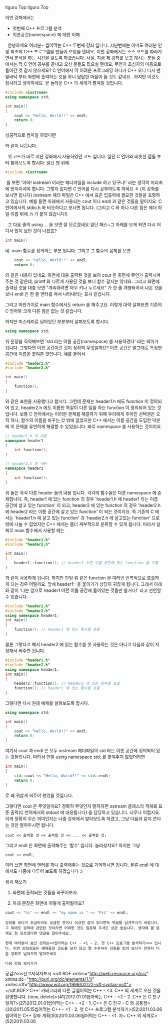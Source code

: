  itguru Top itguru Top

이번 강좌에서는

* 첫번째 C++ 프로그램 분석
* 이름공간(namespace) 에 대한 이해




  안녕하세요 여러분~ 씹어먹는 C++ 두번째 강좌 입니다. 지난번에는 아마도 여러분 인생 최초의 C++ 프로그램을 만들어 보았을 텐데요, 이번 강좌에서는 소스 코드를 따라가면서 분석을 하는 시간을 갖도록 하겠습니다. 사실, 지금 제 강좌를 보고 계시는 분들 중에서는 막 C 언어 공부를 끝내고 오신 분들도 많으실 텐데요, 무언가 초심자의 마음으로 돌아간 것 같지 않으세요? C 언어에서 막 어려운 프로그래밍 하다가 C++ 오니 다시 맨 밑바닥 부터 화면에 출력하는 것을 하니 답답한 마음이 들 것도 같네요.. 하지만 이것도 잠시라고 생각하세요. 곧 놀라운 C++ 의 세계가 펼쳐질 것입니다.

```cpp
#include <iostream>
using namespace std;

int main()
{
    cout << "Hello, World!!" << endl;
    return 0;
}
```


성공적으로 컴파일 하였다면



와 같이 나옵니다.

  위 코드가 바로 지난 강좌에서 사용하였던 코드 입니다. 일단 C 언어와 비슷한 점들 부터 찾아보도록 합시다. 일단 맨 위에

```cpp
#include <iostream>
```


 을 보면 '아하! iostream 이라는 헤더파일을 include 하고 있구나!' 라는 생각이 머리속에 번뜩이셔야 합니다. 그렇지 않다면 C 언어를 다시 공부하도록 하세요 ㅎ (이 강좌를 보시면 됩니다)
iostream 헤더 파일은 C++ 에서 표준 입출력에 필요한 것들을 포함하고 있습니다. 예를 들면 아래에서 사용되는 cout 이나 endl 과 같은 것들을 말이지요. C 언어에서의 stdio.h 와 비슷하다고 보시면 됩니다. (그리고 C 와 하나 다른 점은 헤더 파일 이름 뒤에 .h 가 붙지 않습니다!)

  그 다음 줄의 using ... 을 보면 잘 모르겠네요.일단 패스~그 아래를 보게 되면 다시 어디서 많이 보던 것이 나왔죠?

```cpp
int main()
```


네. main 함수를 정의하는 부분 입니다. 그리고 그 함수의 몸체를 보면

```cpp
    cout << "Hello, World!!" << endl;
    return 0;
```


와 같은 내용이 있네요. 화면에 대충 출력된 것을 보아 cout 은 화면에 무언가 출력시켜주는 것 같은데, printf 와 다르게 사용된 것을 보니 함수 같지는 않네요. 그리고 화면에 출력된 것을 대충 보면 "계속하려면 아무 키나 누르세요" 가 한 줄 개행되어서 나온 것을 보니 endl 은 한 줄 엔터를 쳐서 나타내라는 표시 같습니다.

그리고 마찬가지로 main 함수에서도 return 을 해주고요. 이렇게 대략 살펴보면 기존의 C 언어와 크게 다른 점은 없는 것 같습니다.

하지만 미스테리로 남아있던 부분부터 살펴보도록 합시다.

```cpp
using namespace std;
```


위 문장을 직역해보면 'std 라는 이름 공간(namespace) 를 사용하겠다' 라는 의미가 됩니다. 그렇다면 이름 공간이란 것이 정확히 무엇일까요? 이름 공간은 말그대로 특정한 공간에 이름을 붙여준 것입니다. 예를 들어서

```cpp
#include "header1.h"
#include "header2.h"

int main()
{
    function();
}
```


와 같은 표현을 사용했다고 합시다. 그런데 문제는 header1.h 에도 function 이 정의되어 있고, header2.h 에도 이름만 똑같이 다른 일을 하는 function 이 정의되어 있는 것입니다. 보통 C 언어에서는 이러한 문제를 해결하기 위해 우리에게 주어진 선택권은 오직 하나, 함수의 이름을 바꾸는 것 밖에 없었지만 C++ 에서는 이름 공간을 도입한 덕분에 이 문제를 유연하게 해결할 수 있었습니다. 바로 namespace 를 사용하는 것이지요.

```cpp
// header1.h 의 내용
namespace header1
{
    int function();
}
```


```cpp
// header2.h 의 내용
namespace header2
{
    int function();
}
```


위 둘은 각각 다른 header 들의 내용 입니다. 각각의 함수들은 다른 namespace 에 존재합니다. 즉, header1 에 있는 function 의 경우 'header1.h 에 header1 라는 이름 공간에 살고 있는 function' 이 되고, header2 에 있는 function 의 경우 'header2.h 에 header2 라는 이름 공간에 살고 있는 function' 이 되는 것이지요. 즉 기존의 C 에서는 'header1.h 에 살고 있는 function' 과 'header2.h 에 살고있는 function' 으로 밖에 나눌 수 없었지만 C++ 에서는 좀더 세부적으로 분류할 수 있게 됩니다. 따라서 실제로 main 함수에서 사용할 때는


```cpp
#include "header1.h"
#include "header2.h"

int main()
{
    header1::function(); // header1 이란 이름 공간에 있는 function 을 호출
}
```


과 같이 사용하게 됩니다. 하지만 만일 위 같은 function 을 여러번 반복적으로 호출하게 되는 경우 어떨까요. 앞에 header1:: 을 붙이기가 상당히 귀찮게 됩니다. 그래서 아래와 같이 '나는 앞으로 header1 이란 이름 공간에 들어있는 것들만 쓸거다!' 라고 선언할 수 있습니다.

```cpp
#include "header1.h"
#include "header2.h"
using namespace header1;
int main()
{
    function(); // header1 에 있는 함수를 호출
}

```

물론 그렇다고 해서 header2 에 있는 함수를 못 사용하는 것은 아니고 다음과 같이 지정해서 써주면 됩니다.

```cpp
#include "header1.h"
#include "header2.h"
using namespace header1;
int main()
{
    header2::function(); // header2 에 있는 함수를 호출
    function(); // header1 에 있는 함수를 호출
}
```


그렇다면 다시 원래 예제를 살펴보도록 합시다.

```cpp
using namespace std;

int main()
{
    cout << "Hello, World!!" << endl;
    return 0;
}
```


여기서 cout 과 endl 은 모두 iostream 헤더파일의 std 라는 이름 공간에 정의되어 있는 것들입니다. 따라서 만일 using namespace std; 를 붙여주지 않았더라면

```cpp
int main()
{
    std::cout << "Hello, World!!" << std::endl;
    return 0;
}
```


로 꽤 귀찮게 써주야 했었을 것입니다.

그렇다면 cout 은 무엇일까요? 정확히 무엇인지 말하자면 ostream 클래스의 객체로 표준 출력(C 언어에서의 stdout 에 대응됩니다) 을 담당하고 있습니다. 너무나 어렵지요. 이게 정확히 무슨 의미인지는 나중 강좌에서 알아보도록 하겠고, 그냥 다음과 같이 쓴다는 것만 알아두시면 됩니다.

```info
cout << 출력할 것 << 출력할 것 << ... << 출력할 것;
```


그리고 endl 은 화면에 출력해주는 '함수' 입니다. 놀라셨지요? 하지만 그냥

```cpp
cout << endl;
```



이라 쓰면 화면에 엔터를 하나 출력해주는 것으로 기억하시면 됩니다.
물론 endl 에 대해서도 나중에 다루어 보도록 하겠습니다 :)

생각 해보기

1. 화면에 출력되는 것들을 바꾸어보자.

2. 아래 문장은 화면에 어떻게 출력될까요?

```cpp
cout << "hi" << endl << "my name is " << "Psi" << endl;
```

```warning
강좌를 보다가 조금이라도 궁금한 것이나 이상한 점이 있다면꼭 댓글을 남겨주시기 바랍니다. 그 외에도 강좌에 관련된 것이라면 어떠한 것도 질문해 주셔도 상관 없습니다. 생각해 볼 문제도 정 모르겠다면 댓글을 달아주세요.

현재 여러분이 보신 강좌는<<씹어먹는 C++ - <1 - 2. 첫 C++ 프로그램 분석하기>>> 입니다. 이번 강좌의모든 예제들의 코드를 보지 않고 짤 수준까지 강좌를 읽어 보시기 전까지 다음 강좌로 넘어가지 말아주세요

다음 강좌 보러가기

```




공감2sns신고저작자표시	<rdf:RDF xmlns="http://web.resource.org/cc/" xmlns:dc="http://purl.org/dc/elements/1.1/" xmlns:rdf="http://www.w3.org/1999/02/22-rdf-syntax-ns#">		<Work rdf:about="">			<license rdf:resource="http://creativecommons.org/licenses/by-fr/2.0/kr/" />		</Work>		<License rdf:about="http://creativecommons.org/licenses/by-fr/">			<permits rdf:resource="http://web.resource.org/cc/Reproduction"/>			<permits rdf:resource="http://web.resource.org/cc/Distribution"/>			<requires rdf:resource="http://web.resource.org/cc/Notice"/>			<requires rdf:resource="http://web.resource.org/cc/Attribution"/>			<permits rdf:resource="http://web.resource.org/cc/DerivativeWorks"/>		</License>	</rdf:RDF>'C++' 카테고리의 다른 글씹어먹는 C++ - <3. C++ 의 세계로 오신 것을 환영합니다. (new, delete)>(41)2012.01.01씹어먹는 C++ - <2 - 2. C++ 은 C 친구일까?>(27)2012.01.01씹어먹는 C++ - <2 - 1. C++ 은 C 친구 - C 와 공통점>(30)2011.05.15씹어먹는 C++ - <1 - 2. 첫 C++ 프로그램 분석하기>(52)2011.03.06씹어먹는 C++ 강좌 계획(50)2011.03.06씹어먹는 C++ - <1. 자~ C++ 의 세계로>(52)2011.03.06

